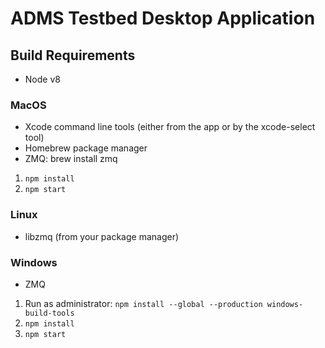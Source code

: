 # ADMS Testbed Desktop Application

## Build Requirements

* Node v8

### MacOS

* Xcode command line tools (either from the app or by the xcode-select tool)
* Homebrew package manager
* ZMQ: brew install zmq

1. `npm install`
2. `npm start`

### Linux

* libzmq (from your package manager)

### Windows

* ZMQ

1. Run as administrator: `npm install --global --production windows-build-tools`
2. `npm install`
3. `npm start`
